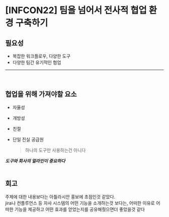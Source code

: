# [INFCON22] 팀을 넘어서 전사적 협업 환경 구축하기

## 필요성

- 복잡한 워크플로우, 다양한 도구
- 다양한 팀간 유기적인 협업

<hr><br>

## 협업을 위해 가져야할 요소

- 자율성

- 개방성

- 친절

- 단일 진실 공급원

  > 하나의 도구만 사용하는건 아니다

**_도구와 회사의 얼라인이 중요하다_**<br>
<br>

## 회고

주제에 대한 내용보다는 아틀라시안 홍보에 초점인것 같았다. <br>
jira나 컨플루언스 등 자사 시스템의 어떤 기능을 소개하는것 보다는,
어떠한 이유로 어떠한 기능을 제공하고 어떤 효과를 얻었는지를 공유해줬으면더 좋았을것 같다
